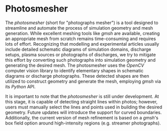 # Photosmesher

The *photosmesher* (short for "photographs mesher") is a tool designed to streamline and automate the process of simulation geometry and mesh generation. While excellent meshing tools like *gmsh* are available, creating an appropriate mesh from scratch remains time-consuming and requires lots of effort. Recognizing that modelling and experimental articles usually include detailed schematic diagrams of simulation domains, discharge setups, plasma sources or photographs of discharges, we try to mitigate this effort by converting such photographs into simulation geometry and generating the desired mesh.
The photosmesher uses the *OpenCV* computer vision library to identify elementary shapes in schematic diagrams or discharge photographs. These detected shapes are then utilized to construct geometry and generate the mesh, employing *gmsh* via its *Python* API.

It is important to note that the *photosmesher* is still under development. At this stage, it is capable of detecting straight lines within photos; however, users must manually select the lines and points used in building the desired geometry. Future updates will introduce the support for curved boundaries. Additionally, the current version of mesh refinement is based on a *gmsh*'s box field option around high-intensity regions (e.g. streamer photographs).
